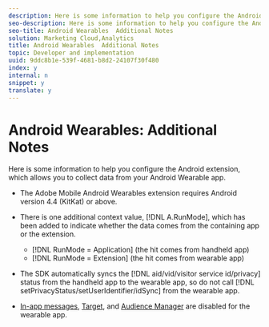 ```yaml
---
description: Here is some information to help you configure the Android extension, which allows you to collect data from your Android Wearable app.
seo-description: Here is some information to help you configure the Android extension, which allows you to collect data from your Android Wearable app.
seo-title: Android Wearables  Additional Notes
solution: Marketing Cloud,Analytics
title: Android Wearables  Additional Notes
topic: Developer and implementation
uuid: 9ddc8b1e-539f-4681-b8d2-24107f30f480
index: y
internal: n
snippet: y
translate: y
---
```


# Android Wearables: Additional Notes

Here is some information to help you configure the Android extension, which allows you to collect data from your Android Wearable app.

* The Adobe Mobile Android Wearables extension requires Android version 4.4 (KitKat) or above. 
* There is one additional context value, [!DNL A.RunMode], which has been added to indicate whether the data comes from the containing app or the extension.

    * [!DNL RunMode = Application] (the hit comes from handheld app) 
    * [!DNL RunMode = Extension] (the hit comes from wearable app)

* The SDK automatically syncs the [!DNL aid/vid/visitor service id/privacy] status from the handheld app to the wearable app, so do not call [!DNL setPrivacyStatus/setUserIdentifier/idSync] from the wearable app. 
* [In-app messages](../messaging_main/messaging/messaging.md#concept_C780209084B94D44A107332C87FE943E), [Target](../target_main/target.md#concept_CB9A3D33B3404A17AAB44EF5ADE4447D), and [Audience Manager](../audience_manager/audiencemgmt.md#concept_526A892D2DC744B98782004E9583F014) are disabled for the wearable app.

